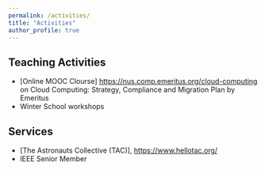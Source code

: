 ```yaml
---
permalink: /activities/
title: "Activities"
author_profile: true
---
```


## Teaching Activities

  * [Online MOOC Clourse] https://nus.comp.emeritus.org/cloud-computing on Cloud Computing: Strategy, Compliance and Migration Plan by Emeritus
  * Winter School workshops

## Services
   
  * [The Astronauts Collective (TAC)], https://www.hellotac.org/ 
  * IEEE Senior Member
